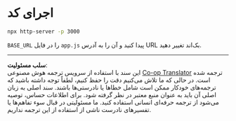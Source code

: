 <!--
CO_OP_TRANSLATOR_METADATA:
{
  "original_hash": "7746a470be8fc7f736eb1b43ebb710ee",
  "translation_date": "2025-09-01T15:51:00+00:00",
  "source_file": "9-chat-project/solution/frontend/README.md",
  "language_code": "fa"
}
-->
# اجرای کد

```sh
npx http-server -p 3000
```

`BASE_URL` را در فایل `app.js` پیدا کنید و آن را به آدرس URL بک‌اند تغییر دهید.

---

**سلب مسئولیت**:  
این سند با استفاده از سرویس ترجمه هوش مصنوعی [Co-op Translator](https://github.com/Azure/co-op-translator) ترجمه شده است. در حالی که ما تلاش می‌کنیم دقت را حفظ کنیم، لطفاً توجه داشته باشید که ترجمه‌های خودکار ممکن است شامل خطاها یا نادرستی‌ها باشند. سند اصلی به زبان اصلی آن باید به عنوان منبع معتبر در نظر گرفته شود. برای اطلاعات حساس، توصیه می‌شود از ترجمه حرفه‌ای انسانی استفاده کنید. ما مسئولیتی در قبال سوء تفاهم‌ها یا تفسیرهای نادرست ناشی از استفاده از این ترجمه نداریم.